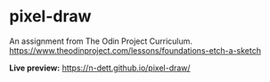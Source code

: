 # pixel-draw

An assignment from The Odin Project Curriculum.
https://www.theodinproject.com/lessons/foundations-etch-a-sketch

**Live preview:** https://n-dett.github.io/pixel-draw/
